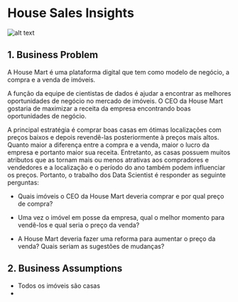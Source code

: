 # House Sales Insights

![alt text](https://48h57c2l31ua3c3fmq1ne58b-wpengine.netdna-ssl.com/wp-content/uploads/2018/05/Bellevue-and-Cascades-King-County-768x402.jpeg)


## **1. Business Problem**

A House Mart é uma plataforma digital que tem como modelo de negócio, a compra e a venda de imóveis.

A função da equipe de cientistas de dados é ajudar a encontrar as melhores oportunidades de negócio no mercado de imóveis. O CEO da House Mart gostaria de maximizar a receita da empresa encontrando boas oportunidades de negócio.

A principal estratégia é comprar boas casas em ótimas localizações com preços baixos e depois revendê-las posteriormente à preços mais altos. Quanto maior a diferença entre a compra e a venda, maior o lucro da empresa e portanto maior sua receita. Entretanto, as casas possuem muitos atributos que as tornam mais ou menos atrativas aos compradores e vendedores e a localização e o período do ano também podem influenciar os preços. Portanto, o trabalho dos Data Scientist é responder as seguinte perguntas:

* Quais imóveis o CEO da House Mart deveria comprar e por qual preço de compra?

* Uma vez o imóvel em posse da empresa, qual o melhor momento para vendê-los e qual seria o preço da venda?

* A House Mart deveria fazer uma reforma para aumentar o preço da venda? Quais seriam as sugestões de mudanças?


## **2. Business Assumptions**

* Todos os imóveis são casas
* 




